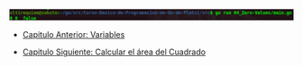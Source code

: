 <div align="center">
<a href="https://youtu.be/tMszep7KSbM"><img src="./../../img/04-min.png"/></a>
</div>

- [Capitulo Anterior: Variables](./../03_Variables/README.md)                                                                 

- [Capitulo Siguiente: Calcular el área del Cuadrado](./../05_Area-Cuadrado)